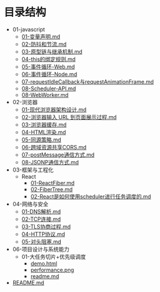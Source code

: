 # 目录结构

- 01-javascript
  - [01-变量声明.md](01-javascript/01-变量声明.md)
  - [02-防抖和节流.md](01-javascript/02-防抖和节流.md)
  - [03-原型链与继承机制.md](01-javascript/03-原型链与继承机制.md)
  - [04-this的绑定规则.md](01-javascript/04-this的绑定规则.md)
  - [05-事件循环-Web.md](01-javascript/05-事件循环-Web.md)
  - [06-事件循环-Node.md](01-javascript/06-事件循环-Node.md)
  - [07-requestIdleCallback与requestAnimationFrame.md](01-javascript/07-requestIdleCallback与requestAnimationFrame.md)
  - [08-Scheduler-API.md](01-javascript/08-Scheduler-API.md)
  - [08-WebWorker.md](01-javascript/08-WebWorker.md)
- 02-浏览器
  - [01-现代浏览器架构设计.md](02-浏览器/01-现代浏览器架构设计.md)
  - [02-浏览器输入 URL 到页面展示过程.md](02-浏览器/02-浏览器输入%20URL%20到页面展示过程.md)
  - [03-浏览器缓存.md](02-浏览器/03-浏览器缓存.md)
  - [04-HTML渲染.md](02-浏览器/04-HTML渲染.md)
  - [05-同源策略.md](02-浏览器/05-同源策略.md)
  - [06-跨域资源共享CORS.md](02-浏览器/06-跨域资源共享CORS.md)
  - [07-postMessage通信方式.md](02-浏览器/07-postMessage通信方式.md)
  - [08-JSONP通信方式.md](02-浏览器/08-JSONP通信方式.md)
- 03-框架与工程化
  - React
    - [01-ReactFiber.md](03-框架与工程化/React/01-ReactFiber.md)
    - [02-FiberTree.md](03-框架与工程化/React/02-FiberTree.md)
    - [02-React是如何使用scheduler进行任务调度的.md](03-框架与工程化/React/02-React是如何使用scheduler进行任务调度的.md)
- 04-网络与安全
  - [01-DNS解析.md](04-网络与安全/01-DNS解析.md)
  - [02-TCP连接.md](04-网络与安全/02-TCP连接.md)
  - [03-TLS协商过程.md](04-网络与安全/03-TLS协商过程.md)
  - [04-HTTP协议.md](04-网络与安全/04-HTTP协议.md)
  - [05-对头阻塞.md](04-网络与安全/05-对头阻塞.md)
- 06-项目设计与系统能力
  - 01-大任务切片+优先级调度
    - [demo.html](06-项目设计与系统能力/01-大任务切片+优先级调度/demo.html)
    - [performance.png](06-项目设计与系统能力/01-大任务切片+优先级调度/performance.png)
    - [readme.md](06-项目设计与系统能力/01-大任务切片+优先级调度/readme.md)
- [README.md](README.md)
